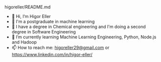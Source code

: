 higoreller/README.md

- 👋 Hi, I’m Higor Eller
- 📖 I'm a postgraduate in machine learning
- 📖 I have a degree in Chemical engineering and I'm doing a second degree in Software Engineering
- 🌱 I’m currently learning Machine Learning Engineering, Python, Node.js and Hadoop
- 📫 How to reach me: higoreller29@gmail.com or https://www.linkedin.com/in/higor-eller/
